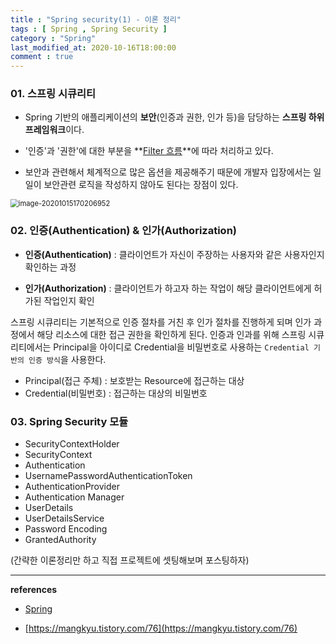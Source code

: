 ```yaml
---
title : "Spring security(1) - 이론 정리"
tags : [ Spring , Spring Security ]
category : "Spring"
last_modified_at: 2020-10-16T18:00:00
comment : true
---
```


### 01. 스프링 시큐리티

- Spring 기반의 애플리케이션의 **보안**(인증과 권한, 인가 등)을 담당하는 **스프링 하위 프레임워크**이다. 

- '인증'과 '권한'에 대한 부분을 **[Filter 흐름](/spring/Filter-interceptor,AOP/)**에 따라 처리하고 있다. 

- 보안과 관련해서 체계적으로 많은 옵션을 제공해주기 때문에 개발자 입장에서는 일일이 보안관련 로직을 작성하지 않아도 된다는 장점이 있다.

<img src="/assets/images/posts/image-20201016173641596.png" class="image-shadow-card" alt="image-20201015170206952" style="zoom:80%;" />



### 02. 인증(Authentication) & 인가(Authorization)

- **인증(Authentication)**  : 클라이언트가 자신이 주장하는 사용자와 같은 사용자인지 확인하는 과정

- **인가(Authorization)** : 클라이언트가 하고자 하는 작업이 해당 클라이언트에게 허가된 작업인지 확인

 스프링 시큐리티는 기본적으로 인증 절차를 거친 후 인가 절차를 진행하게 되며  인가 과정에서 해당 리소스에 대한 접근 권한을 확인하게 된다. 인증과 인과를 위해 스프링 시큐리티에서는 Principal을 아이디로 Credential을 비밀번호로 사용하는 `Credential 기반의 인증 방식`을 사용한다.

- Principal(접근 주체) : 보호받는 Resource에 접근하는 대상
- Credential(비밀번호) : 접근하는 대상의 비밀번호



### 03. Spring Security 모듈

- SecurityContextHolder
- SecurityContext
- Authentication 
- UsernamePasswordAuthenticationToken 
- AuthenticationProvider 
- Authentication Manager
- UserDetails 
- UserDetailsService 
- Password Encoding
- GrantedAuthority 



(간략한 이론정리만 하고 직접 프로젝트에 셋팅해보며 포스팅하자)



---

**references**

- [Spring](https://spring.io/projects/spring-security)

- [https://mangkyu.tistory.com/76](https://mangkyu.tistory.com/76)

